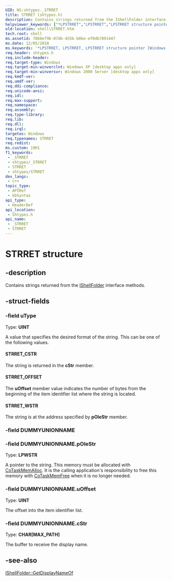 ```yaml
---
UID: NS:shtypes._STRRET
title: STRRET (shtypes.h)
description: Contains strings returned from the IShellFolder interface methods.
helpviewer_keywords: ["*LPSTRRET","LPSTRRET","LPSTRRET structure pointer [Windows Shell]","STRRET","STRRET structure [Windows Shell]","STRRET_CSTR","STRRET_OFFSET","STRRET_WSTR","_win32_STRRET","shell.STRRET","shtypes/LPSTRRET","shtypes/STRRET"]
old-location: shell\STRRET.htm
tech.root: shell
ms.assetid: 7868ef9b-07db-455b-b0be-ef0db7891447
ms.date: 12/05/2018
ms.keywords: '*LPSTRRET, LPSTRRET, LPSTRRET structure pointer [Windows Shell], STRRET, STRRET structure [Windows Shell], STRRET_CSTR, STRRET_OFFSET, STRRET_WSTR, _win32_STRRET, shell.STRRET, shtypes/LPSTRRET, shtypes/STRRET'
req.header: shtypes.h
req.include-header: 
req.target-type: Windows
req.target-min-winverclnt: Windows XP [desktop apps only]
req.target-min-winversvr: Windows 2000 Server [desktop apps only]
req.kmdf-ver: 
req.umdf-ver: 
req.ddi-compliance: 
req.unicode-ansi: 
req.idl: 
req.max-support: 
req.namespace: 
req.assembly: 
req.type-library: 
req.lib: 
req.dll: 
req.irql: 
targetos: Windows
req.typenames: STRRET
req.redist: 
ms.custom: 19H1
f1_keywords:
 - _STRRET
 - shtypes/_STRRET
 - STRRET
 - shtypes/STRRET
dev_langs:
 - c++
topic_type:
 - APIRef
 - kbSyntax
api_type:
 - HeaderDef
api_location:
 - Shtypes.h
api_name:
 - _STRRET
 - STRRET
---
```


# STRRET structure


## -description

Contains strings returned from the <a href="/windows/desktop/api/shobjidl_core/nn-shobjidl_core-ishellfolder">IShellFolder</a> interface methods.

## -struct-fields

### -field uType

Type: <b>UINT</b>

A value that specifies the desired format of the string. This can be one of the following values.



#### STRRET_CSTR

The string is returned in the <b>cStr</b> member.



#### STRRET_OFFSET

The <b>uOffset</b> member value indicates the number of bytes from the beginning of the item identifier list where the string is located.



#### STRRET_WSTR

The string is at the address specified by <b>pOleStr</b> member.

### -field DUMMYUNIONNAME

### -field DUMMYUNIONNAME.pOleStr

Type: <b>LPWSTR</b>

A pointer to the string. This memory must be allocated with <a href="/windows/desktop/api/combaseapi/nf-combaseapi-cotaskmemalloc">CoTaskMemAlloc</a>. It is the calling application's responsibility to free this memory with <a href="/windows/desktop/api/combaseapi/nf-combaseapi-cotaskmemfree">CoTaskMemFree</a> when it is no longer needed.

### -field DUMMYUNIONNAME.uOffset

Type: <b>UINT</b>

The offset into the item identifier list.

### -field DUMMYUNIONNAME.cStr

Type: <b>CHAR[MAX_PATH]</b>

The buffer to receive the display name.

## -see-also

<a href="/windows/desktop/api/shobjidl_core/nf-shobjidl_core-ishellfolder-getdisplaynameof">IShellFolder::GetDisplayNameOf</a>

